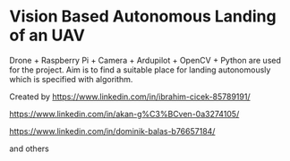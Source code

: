# Vision Based Autonomous Landing of an UAV

Drone + Raspberry Pi + Camera + Ardupilot + OpenCV + Python are used for the project. Aim is to find a suitable place for landing autonomously which is specified with algorithm. 

Created by
https://www.linkedin.com/in/ibrahim-cicek-85789191/

https://www.linkedin.com/in/akan-g%C3%BCven-0a3274105/

https://www.linkedin.com/in/dominik-balas-b76657184/

and others

